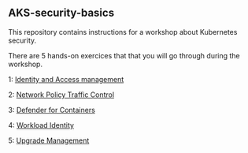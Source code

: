 ## AKS-security-basics

This repository contains instructions for a workshop about Kubernetes security.

There are 5 hands-on exercices that that you will go through during the workshop.

1: <a href="https://github.com/pelithne/AKS-security-basics/blob/main/Identity-and-access-mgmt.md">Identity and Access management</a>

2: <a href="https://github.com/pelithne/aks-security-basics/blob/main/network-policy-traffic-control.md">Network Policy Traffic Control</a>

3: <a href="https://github.com/pelithne/aks-security-basics/blob/main/defender-for-containers.md">Defender for Containers</a>

4: <a href="https://github.com/pelithne/aks-security-basics/blob/main/workload-identity.md">Workload Identity</a>

5: <a href="https://github.com/pelithne/aks-security-basics/blob/main/upgrade-management.md">Upgrade Management</a>

